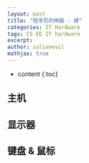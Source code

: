 ```yaml
---
layout: post
title: "程序员的神器 - 硬"
categories: IT Hardware
tags: CS EE IT hardware
excerpt: 
author: suliveevil
mathjax: true
---
```


* content
{:toc}


## 主机

## 显示器

## 键盘 & 鼠标





